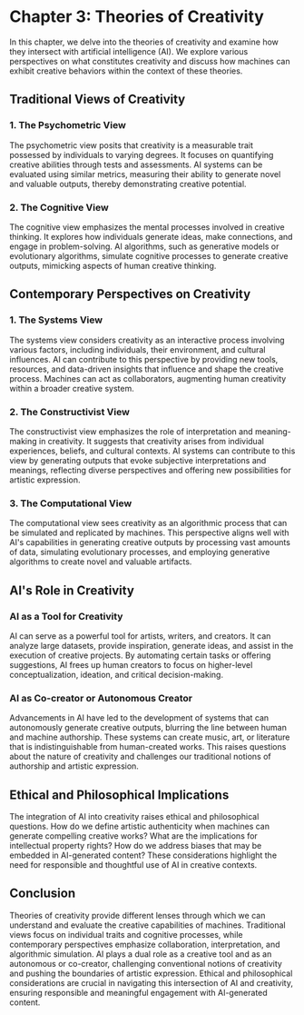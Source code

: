 Chapter 3: Theories of Creativity
=================================

In this chapter, we delve into the theories of creativity and examine how they intersect with artificial intelligence (AI). We explore various perspectives on what constitutes creativity and discuss how machines can exhibit creative behaviors within the context of these theories.

Traditional Views of Creativity
-------------------------------

### 1. The Psychometric View

The psychometric view posits that creativity is a measurable trait possessed by individuals to varying degrees. It focuses on quantifying creative abilities through tests and assessments. AI systems can be evaluated using similar metrics, measuring their ability to generate novel and valuable outputs, thereby demonstrating creative potential.

### 2. The Cognitive View

The cognitive view emphasizes the mental processes involved in creative thinking. It explores how individuals generate ideas, make connections, and engage in problem-solving. AI algorithms, such as generative models or evolutionary algorithms, simulate cognitive processes to generate creative outputs, mimicking aspects of human creative thinking.

Contemporary Perspectives on Creativity
---------------------------------------

### 1. The Systems View

The systems view considers creativity as an interactive process involving various factors, including individuals, their environment, and cultural influences. AI can contribute to this perspective by providing new tools, resources, and data-driven insights that influence and shape the creative process. Machines can act as collaborators, augmenting human creativity within a broader creative system.

### 2. The Constructivist View

The constructivist view emphasizes the role of interpretation and meaning-making in creativity. It suggests that creativity arises from individual experiences, beliefs, and cultural contexts. AI systems can contribute to this view by generating outputs that evoke subjective interpretations and meanings, reflecting diverse perspectives and offering new possibilities for artistic expression.

### 3. The Computational View

The computational view sees creativity as an algorithmic process that can be simulated and replicated by machines. This perspective aligns well with AI's capabilities in generating creative outputs by processing vast amounts of data, simulating evolutionary processes, and employing generative algorithms to create novel and valuable artifacts.

AI's Role in Creativity
-----------------------

### AI as a Tool for Creativity

AI can serve as a powerful tool for artists, writers, and creators. It can analyze large datasets, provide inspiration, generate ideas, and assist in the execution of creative projects. By automating certain tasks or offering suggestions, AI frees up human creators to focus on higher-level conceptualization, ideation, and critical decision-making.

### AI as Co-creator or Autonomous Creator

Advancements in AI have led to the development of systems that can autonomously generate creative outputs, blurring the line between human and machine authorship. These systems can create music, art, or literature that is indistinguishable from human-created works. This raises questions about the nature of creativity and challenges our traditional notions of authorship and artistic expression.

Ethical and Philosophical Implications
--------------------------------------

The integration of AI into creativity raises ethical and philosophical questions. How do we define artistic authenticity when machines can generate compelling creative works? What are the implications for intellectual property rights? How do we address biases that may be embedded in AI-generated content? These considerations highlight the need for responsible and thoughtful use of AI in creative contexts.

Conclusion
----------

Theories of creativity provide different lenses through which we can understand and evaluate the creative capabilities of machines. Traditional views focus on individual traits and cognitive processes, while contemporary perspectives emphasize collaboration, interpretation, and algorithmic simulation. AI plays a dual role as a creative tool and as an autonomous or co-creator, challenging conventional notions of creativity and pushing the boundaries of artistic expression. Ethical and philosophical considerations are crucial in navigating this intersection of AI and creativity, ensuring responsible and meaningful engagement with AI-generated content.
